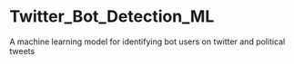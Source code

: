 # Twitter_Bot_Detection_ML
A machine learning model for identifying bot users on twitter and political tweets
